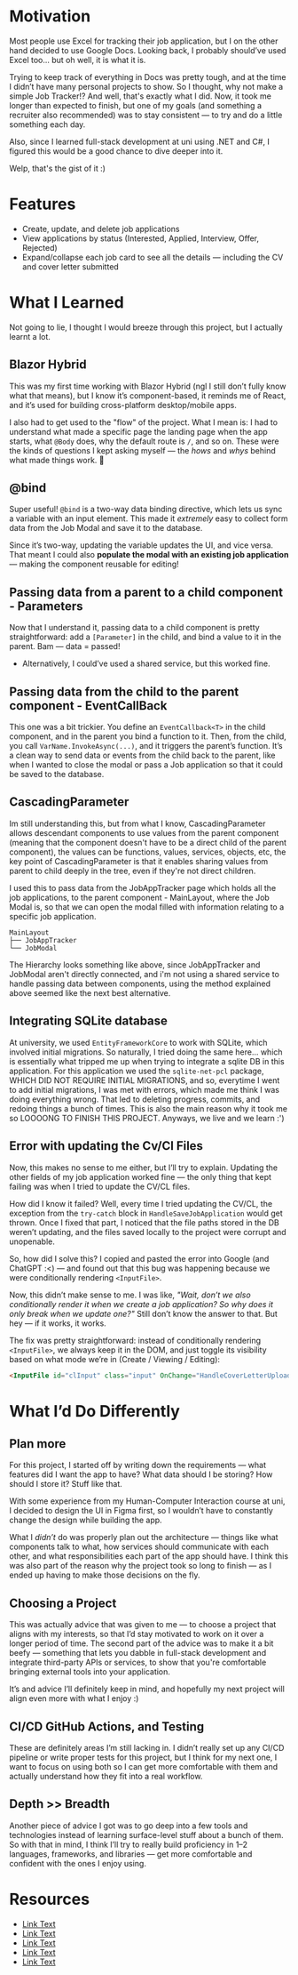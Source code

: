 # Motivation
Most people use Excel for tracking their job application, but I on the other hand decided to use Google Docs. Looking back, I probably should’ve used Excel too... but oh well, it is what it is.

Trying to keep track of everything in Docs was pretty tough, and at the time I didn’t have many personal projects to show. So I thought, why not make a simple Job Tracker!? And well, that's exactly what I did.
Now, it took me longer than expected to finish, but one of my goals (and something a recruiter also recommended) was to stay consistent — to try and do a little something each day.

Also, since I learned full-stack development at uni using .NET and C#, I figured this would be a good chance to dive deeper into it.

Welp, that's the gist of it :)


# Features 
- Create, update, and delete job applications  
- View applications by status (Interested, Applied, Interview, Offer, Rejected)  
- Expand/collapse each job card to see all the details — including the CV and cover letter submitted  

# What I Learned
Not going to lie, I thought I would breeze through this project, but I actually learnt a lot. 

## Blazor Hybrid 
This was my first time working with Blazor Hybrid (ngl I still don’t fully know what that means), but I know it’s component-based, it reminds me of React, and it’s used for building cross-platform desktop/mobile apps.

 I also had to get used to the "flow" of the project. What I mean is: I had to understand what made a specific page the landing page when the app starts, what `@Body` does, why the default route is `/`, and so on. These were the kinds of questions I kept asking myself — the *hows* and *whys* behind what made things work. 🤯

## @bind
Super useful! `@bind` is a two-way data binding directive, which lets us sync a variable with an input element. This made it *extremely* easy to collect form data from the Job Modal and save it to the database.

Since it’s two-way, updating the variable updates the UI, and vice versa. That meant I could also **populate the modal with an existing job application** — making the component reusable for editing!

## Passing data from a parent to a child component - Parameters
Now that I understand it, passing data to a child component is pretty straightforward: add a `[Parameter]` in the child, and bind a value to it in the parent. Bam — data = passed!
- Alternatively, I could’ve used a shared service, but this worked fine.

## Passing data from the child to the parent component - EventCallBack
This one was a bit trickier. You define an `EventCallback<T>` in the child component, and in the parent you bind a function to it. Then, from the child, you call `VarName.InvokeAsync(...)`, and it triggers the parent’s function.
It’s a clean way to send data or events from the child back to the parent, like when I wanted to close the modal or pass a Job application so that it could be saved to the database.

## CascadingParameter
Im still understanding this, but from what I know, CascadingParameter allows descendant components to use values from the parent component (meaning that the component doesn't have to be a direct child of the parent component), the values
can be functions, values, services, objects, etc, the key point of CascadingParameter is that it enables sharing values from parent to child deeply in the tree, even if they're not direct children.

I used this to pass data from the JobAppTracker page which holds all the job applications, to the parent component - MainLayout, where the Job Modal is, so that we can open the modal filled with information relating to a specific 
job application.

```text
MainLayout
├── JobAppTracker
└── JobModal
```

The Hierarchy looks something like above, since JobAppTracker and JobModal aren't directly connected, and i'm not using a shared service to handle passing data between components, using the method explained above seemed like the next 
best alternative.

## Integrating SQLite database
At university, we used `EntityFrameworkCore` to work with SQLite, which involved initial migrations. So naturally, I tried doing the same here... which is essentially what tripped me up when trying to integrate a sqlite DB in this 
application. For this application we used the `sqlite-net-pcl` package, WHICH DID NOT REQUIRE INITIAL MIGRATIONS, and so, everytime I went to add initial migrations, I was met with errors,
which made me think I was doing everything wrong. That led to deleting progress, commits, and redoing things a bunch of times. This is also the main reason why it took me so LOOOONG TO FINISH THIS PROJECT. Anyways, we live and we learn :')

## Error with updating the Cv/Cl Files
Now, this makes no sense to me either, but I’ll try to explain. Updating the other fields of my job application worked fine — the only thing that kept failing was when I tried to update the CV/CL files.

How did I know it failed? Well, every time I tried updating the CV/CL, the exception from the `try-catch` block in `HandleSaveJobApplication` would get thrown. Once I fixed that part, I noticed that the file paths stored in the DB weren’t updating, and the files saved locally to the project were corrupt and unopenable.

So, how did I solve this? I copied and pasted the error into Google (and ChatGPT :<) — and found out that this bug was happening because we were conditionally rendering `<InputFile>`.

Now, this didn’t make sense to me. I was like, _"Wait, don’t we also conditionally render it when we create a job application? So why does it only break when we update one?"_ Still don’t know the answer to that. But hey — if it works, it works.

The fix was pretty straightforward: instead of conditionally rendering `<InputFile>`, we always keep it in the DOM, and just toggle its visibility based on what mode we’re in (Create / Viewing / Editing):

```html
<InputFile id="clInput" class="input" OnChange="HandleCoverLetterUpload" style="@(!IsViewMode ? "" : "display: none;")" /> 
```

# What I’d Do Differently
## Plan more
For this project, I started off by writing down the requirements — what features did I want the app to have? What data should I be storing? How should I store it? Stuff like that.

With some experience from my Human-Computer Interaction course at uni, I decided to design the UI in Figma first, so I wouldn’t have to constantly change the design while building the app.

What I _didn’t_ do was properly plan out the architecture — things like what components talk to what, how services should communicate with each other, and what responsibilities each part of the app should have. I think this was also part of the reason why the project took so long to finish — as I ended up having to make those decisions on the fly.

## Choosing a Project
This was actually advice that was given to me — to choose a project that aligns with my interests, so that I’d stay motivated to work on it over a longer period of time. The second part of the advice was to make it a bit beefy — something that lets you dabble in full-stack development and integrate third-party APIs or services, to show that you're comfortable bringing external tools into your application.

It’s and advice I’ll definitely keep in mind, and hopefully my next project will align even more with what I enjoy :)

## CI/CD GitHub Actions, and Testing
These are definitely areas I’m still lacking in. I didn’t really set up any CI/CD pipeline or write proper tests for this project, but I think for my next one, I want to focus on using both so I can get more comfortable with them and actually understand how they fit into a real workflow.

## Depth >> Breadth
Another piece of advice I got was to go deep into a few tools and technologies instead of learning surface-level stuff about a bunch of them. So with that in mind, I think I’ll try to really build proficiency in 1–2 languages, frameworks, and libraries — get more comfortable and confident with the ones I enjoy using.

# Resources
- [Link Text](https://learn.microsoft.com/en-us/aspnet/core/blazor/hybrid/tutorials/maui?view=aspnetcore-9.0)
- [Link Text](https://learn.microsoft.com/en-us/dotnet/maui/data-cloud/database-sqlite?view=net-maui-9.0)
- [Link Text](https://learn.microsoft.com/en-us/aspnet/core/blazor/file-uploads?view=aspnetcore-8.0)
- [Link Text](https://www.youtube.com/watch?v=oGimRuw2KVg&list=PLdo4fOcmZ0oU6AgjUbyztrhnzGVFuN6ij)
- [Link Text](https://stackoverflow.com/questions/65973850/cannot-read-property-blazorfilesbyid-of-null-error-with-blazor-inputfile-co)

